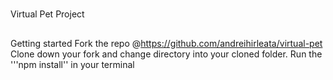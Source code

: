 #
Virtual Pet Project

##
Getting started
Fork the repo @https://github.com/andreihirleata/virtual-pet
Clone down your fork and change directory into your cloned folder.
Run the '''npm install'' in your terminal